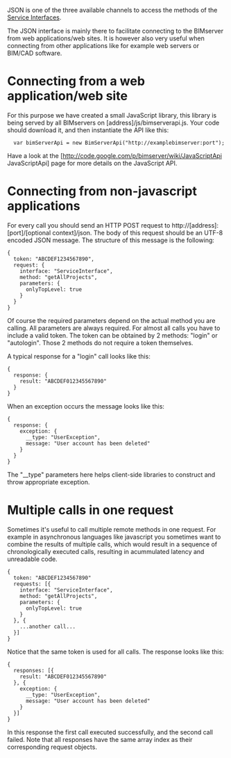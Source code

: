 JSON is one of the three available channels to access the methods of the [Service Interfaces](Service-Interfaces).

The JSON interface is mainly there to facilitate connecting to the BIMserver from web applications/web sites. It is however also very useful when connecting from other applications like for example web servers or BIM/CAD software.

# Connecting from a web application/web site

For this purpose we have created a small JavaScript library, this library is being served by all BIMservers on [address]/js/bimserverapi.js. Your code should download it, and then instantiate the API like this: 
```
  var bimServerApi = new BimServerApi("http://examplebimserver:port");
```

Have a look at the [http://code.google.com/p/bimserver/wiki/JavaScriptApi JavaScriptApi] page for more details on the JavaScript API.

# Connecting from non-javascript applications

For every call you should send an HTTP POST request to http://[address]:[port]/[optional context]/json. The body of this request should be an UTF-8 encoded JSON message. The structure of this message is the following:
```
{
  token: "ABCDEF1234567890",
  request: {
    interface: "ServiceInterface",
    method: "getAllProjects",
    parameters: {
      onlyTopLevel: true
    }
  }
}
```

Of course the required parameters depend on the actual method you are calling. All parameters are always required. For almost all calls you have to include a valid token. The token can be obtained by 2 methods: "login" or "autologin". Those 2 methods do not require a token themselves.

A typical response for a "login" call looks like this:
```
{
  response: {
    result: "ABCDEF012345567890"
  }
}
```

When an exception occurs the message looks like this:
```
{
  response: {
    exception: {
      __type: "UserException",
      message: "User account has been deleted"
    }
  }
}
```

The "__type" parameters here helps client-side libraries to construct and throw appropriate exception.

# Multiple calls in one request

Sometimes it's useful to call multiple remote methods in one request. For example in asynchronous languages like javascript you sometimes want to combine the results of multiple calls, which would result in a sequence of chronologically executed calls, resulting in acummulated latency and unreadable code.

```
{
  token: "ABCDEF1234567890"
  requests: [{
    interface: "ServiceInterface",
    method: "getAllProjects",
    parameters: {
      onlyTopLevel: true
    }
  }, {
    ...another call...
  }]
}
```

Notice that the same token is used for all calls. The response looks like this:
```
{
  responses: [{
    result: "ABCDEF012345567890"
  }, {
    exception: {
      __type: "UserException",
      message: "User account has been deleted"
    }
  }]
}
```

In this response the first call executed successfully, and the second call failed. Note that all responses have the same array index as their corresponding request objects.